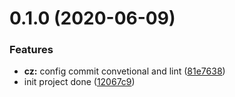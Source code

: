 # 0.1.0 (2020-06-09)


### Features

* **cz:** config commit convetional and lint ([81e7638](https://github.com/xj-cli/xj-saas-cli/commit/81e76380af4684f8b58638fa3a0a24231985d8a1))
* init project done ([12067c9](https://github.com/xj-cli/xj-saas-cli/commit/12067c9949a57a2c61b3292506d6ff0ec4f5386b))



